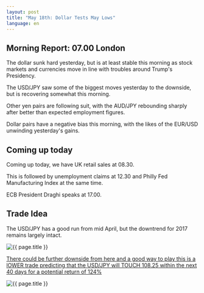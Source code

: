 ```yaml
---
layout: post
title: "May 18th: Dollar Tests May Lows"
language: en
---
```

## Morning Report: 07.00 London

The dollar sunk hard yesterday, but is at least stable this morning as stock markets and currencies move in line with troubles around Trump's Presidency. 

The USD/JPY saw some of the biggest moves yesterday to the downside, but is recovering somewhat this morning. 

Other yen pairs are following suit, with the AUD/JPY rebounding sharply after better than expected employment figures. 

Dollar pairs have a negative bias this morning, with the likes of the EUR/USD unwinding yesterday's gains.

## Coming up today

Coming up today, we have UK retail sales at 08.30. 

This is followed by unemployment claims at 12.30 and Philly Fed Manufacturing Index at the same time. 

ECB President Draghi speaks at 17.00. 

## Trade Idea

The USD/JPY has a good run from mid April, but the downtrend for 2017 remains largely intact. 


<img class="post-image" src="{{ site.url }}/images/2017-05-18_07-20-12.jpg" alt="{{ page.title }}" title="{{ page.title }}">

<a href="%LINK%%?currency=GBP&market=forex&underlying=frxUSDJPY&formname=touchnotouch&duration_amount=40&duration_units=d&amount=5&amount_type=stake&expiry_type=duration&barrier=108.25" target="_blank">There could be further downside from here and a good way to play this is a lOWER trade predicting that the USD/JPY will TOUCH 108.25 within the next 40 days for a potential return of 124%</a>

<img class="post-image" src="{{ site.url }}/images/2017-05-18_07-23-17.jpg" alt="{{ page.title }}" title="{{ page.title }}">
